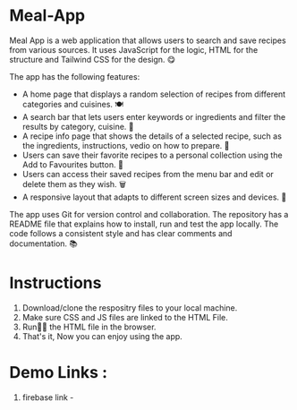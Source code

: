 # Meal-App

Meal App is a web application that allows users to search and save recipes from various sources. It uses JavaScript for the logic, HTML for the structure and Tailwind CSS for the design. 😋

The app has the following features:

- A home page that displays a random selection of recipes from different categories and cuisines. 🍽️
- A search bar that lets users enter keywords or ingredients and filter the results by category, cuisine. 🔎
- A recipe info page that shows the details of a selected recipe, such as the ingredients, instructions, vedio on how to prepare. 📝
- Users can save their favorite recipes to a personal collection using the Add to Favourites button. 💖
- Users can access their saved recipes from the menu bar and edit or delete them as they wish. 🗑️
- A responsive layout that adapts to different screen sizes and devices. 📱

The app uses Git for version control and collaboration. The repository has a README file that explains how to install, run and test the app locally. The code follows a consistent style and has clear comments and documentation. 📚

# Instructions
  
  1. Download/clone the respositry files to your local machine.
  2. Make sure CSS and JS files are linked to the HTML File.
  3. Run🏃‍♀️ the HTML file in the browser.
  4. That's it, Now you can enjoy using the app.
  
# Demo Links :
  1. firebase link - 
